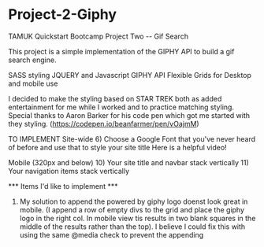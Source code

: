 # Project-2-Giphy
TAMUK Quickstart Bootcamp Project Two -- Gif Search

This project is a simple implementation of the GIPHY API to build a gif search engine.

SASS styling
JQUERY and Javascript
GIPHY API
Flexible Grids for Desktop and mobile use


I decided to make the styling based on STAR TREK both as added entertainment for me while I worked and to practice matching styling. Special thanks to Aaron Barker for his code pen which got me started with they styling. (https://codepen.io/beanfarmer/pen/vOajmM)


TO IMPLEMENT
Site-wide
6) Choose a Google Font that you've never heard of before and use that to style your site title
Here is a helpful video!

Mobile (320px and below)
10) Your site title and navbar stack vertically
11) Your navigation items stack vertically

*** Items I'd like to implement ***
1) My solution to append the powered by giphy logo doenst look great in mobile. (I append a row of empty divs to the grid and place the giphy logo in the right col. In mobile view tis results in two blank squares in the middle of the results rather than the top). I believe I could fix this with using the same @media check to prevent the appending

